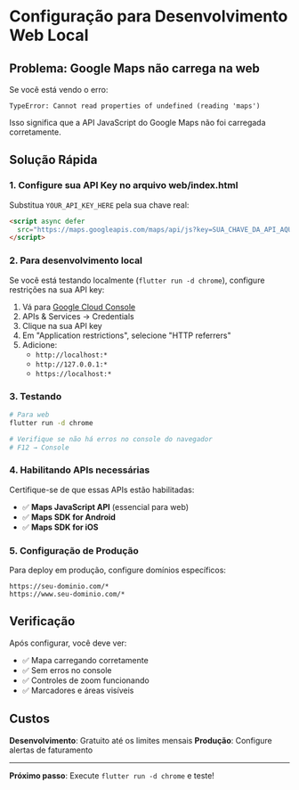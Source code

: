 # Configuração para Desenvolvimento Web Local

## Problema: Google Maps não carrega na web

Se você está vendo o erro:
```
TypeError: Cannot read properties of undefined (reading 'maps')
```

Isso significa que a API JavaScript do Google Maps não foi carregada corretamente.

## Solução Rápida

### 1. Configure sua API Key no arquivo web/index.html

Substitua `YOUR_API_KEY_HERE` pela sua chave real:

```html
<script async defer
  src="https://maps.googleapis.com/maps/api/js?key=SUA_CHAVE_DA_API_AQUI">
</script>
```

### 2. Para desenvolvimento local

Se você está testando localmente (`flutter run -d chrome`), configure restrições na sua API key:

1. Vá para [Google Cloud Console](https://console.cloud.google.com/)
2. APIs & Services → Credentials
3. Clique na sua API key
4. Em "Application restrictions", selecione "HTTP referrers"
5. Adicione:
   - `http://localhost:*`
   - `http://127.0.0.1:*`
   - `https://localhost:*`

### 3. Testando

```bash
# Para web
flutter run -d chrome

# Verifique se não há erros no console do navegador
# F12 → Console
```

### 4. Habilitando APIs necessárias

Certifique-se de que essas APIs estão habilitadas:

- ✅ **Maps JavaScript API** (essencial para web)
- ✅ **Maps SDK for Android**
- ✅ **Maps SDK for iOS**

### 5. Configuração de Produção

Para deploy em produção, configure domínios específicos:

```
https://seu-dominio.com/*
https://www.seu-dominio.com/*
```

## Verificação

Após configurar, você deve ver:
- ✅ Mapa carregando corretamente
- ✅ Sem erros no console
- ✅ Controles de zoom funcionando
- ✅ Marcadores e áreas visíveis

## Custos

**Desenvolvimento**: Gratuito até os limites mensais
**Produção**: Configure alertas de faturamento

---

**Próximo passo**: Execute `flutter run -d chrome` e teste!